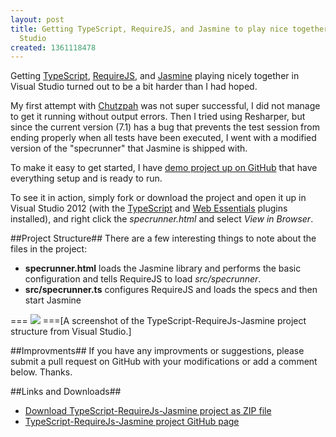```yaml
---
layout: post
title: Getting TypeScript, RequireJS, and Jasmine to play nice together in Visual
  Studio
created: 1361118478
---
```

Getting [TypeScript](http://www.typescriptlang.org/), [RequireJS](http://requirejs.org/), and [Jasmine](http://pivotal.github.com/jasmine/) playing nicely together in Visual Studio turned out to be a bit harder than I had hoped.

My first attempt with [Chutzpah](http://visualstudiogallery.msdn.microsoft.com/71a4e9bd-f660-448f-bd92-f5a65d39b7f0) was not super successful, I did not manage to get it running without output errors. Then I tried using Resharper, but since the current version (7.1) has a bug that prevents the test session from ending properly when all tests have been executed, I went with a modified version of the "specrunner" that Jasmine is shipped with.

To make it easy to get started, I have [demo project up on GitHub](https://github.com/egil/TypeScript-RequireJs-Jasmine) that have everything setup and is ready to run.
<!--break-->
To see it in action, simply fork or download the project and open it up in Visual Studio 2012 (with the [TypeScript](http://www.microsoft.com/en-us/download/details.aspx?id=34790) and [Web Essentials](http://visualstudiogallery.msdn.microsoft.com/07d54d12-7133-4e15-becb-6f451ea3bea6) plugins installed), and right click the *specrunner.html* and select *View in Browser*.

##Project Structure##
There are a few interesting things to note about the files in the project:

- **specrunner.html** loads the Jasmine library and performs the basic configuration and tells RequireJS to load *src/specrunner*.
- **src/specrunner.ts** configures RequireJS and loads the specs and then start Jasmine

===
![](project-structure.png)
===[A screenshot of the TypeScript-RequireJs-Jasmine project structure from Visual Studio.]

##Improvments##
If you have any improvments or suggestions, please submit a pull request on GitHub with your modifications or add a comment below. Thanks.

##Links and Downloads##
- [Download TypeScript-RequireJs-Jasmine project as ZIP file](https://github.com/egil/TypeScript-RequireJs-Jasmine/archive/master.zip)
- [TypeScript-RequireJs-Jasmine project GitHub page](https://github.com/egil/TypeScript-RequireJs-Jasmine)

